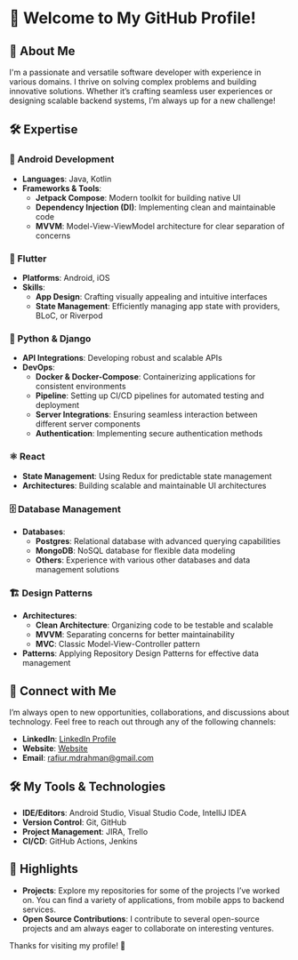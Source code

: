 # 👋 Welcome to My GitHub Profile!

## 🌟 About Me
I'm a passionate and versatile software developer with experience in various domains. I thrive on solving complex problems and building innovative solutions. Whether it’s crafting seamless user experiences or designing scalable backend systems, I’m always up for a new challenge!

## 🛠️ Expertise

### 📱 Android Development
- **Languages**: Java, Kotlin
- **Frameworks & Tools**:
  - **Jetpack Compose**: Modern toolkit for building native UI
  - **Dependency Injection (DI)**: Implementing clean and maintainable code
  - **MVVM**: Model-View-ViewModel architecture for clear separation of concerns

### 🚀 Flutter
- **Platforms**: Android, iOS
- **Skills**:
  - **App Design**: Crafting visually appealing and intuitive interfaces
  - **State Management**: Efficiently managing app state with providers, BLoC, or Riverpod

### 🐍 Python & Django
- **API Integrations**: Developing robust and scalable APIs
- **DevOps**:
  - **Docker & Docker-Compose**: Containerizing applications for consistent environments
  - **Pipeline**: Setting up CI/CD pipelines for automated testing and deployment
  - **Server Integrations**: Ensuring seamless interaction between different server components
  - **Authentication**: Implementing secure authentication methods

### ⚛️ React
- **State Management**: Using Redux for predictable state management
- **Architectures**: Building scalable and maintainable UI architectures

### 🗄️ Database Management
- **Databases**:
  - **Postgres**: Relational database with advanced querying capabilities
  - **MongoDB**: NoSQL database for flexible data modeling
  - **Others**: Experience with various other databases and data management solutions

### 🏗️ Design Patterns
- **Architectures**:
  - **Clean Architecture**: Organizing code to be testable and scalable
  - **MVVM**: Separating concerns for better maintainability
  - **MVC**: Classic Model-View-Controller pattern
- **Patterns**: Applying Repository Design Patterns for effective data management

## 🔗 Connect with Me
I’m always open to new opportunities, collaborations, and discussions about technology. Feel free to reach out through any of the following channels:

- **LinkedIn**: [LinkedIn Profile](https://www.linkedin.com/in/rafiur267)
- **Website**: [Website](https://rafiur.my.canva.site/cv)
- **Email**: [rafiur.mdrahman@gmail.com](mailto:rafiur.mdrahman@gmail.com)

## 🛠️ My Tools & Technologies
- **IDE/Editors**: Android Studio, Visual Studio Code, IntelliJ IDEA
- **Version Control**: Git, GitHub
- **Project Management**: JIRA, Trello
- **CI/CD**: GitHub Actions, Jenkins

## 🌟 Highlights
- **Projects**: Explore my repositories for some of the projects I’ve worked on. You can find a variety of applications, from mobile apps to backend services.
- **Open Source Contributions**: I contribute to several open-source projects and am always eager to collaborate on interesting ventures.

Thanks for visiting my profile! 🚀
